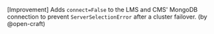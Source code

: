 [Improvement] Adds `connect=False` to the LMS and CMS' MongoDB connection to prevent `ServerSelectionError` after a cluster failover. (by @open-craft)
